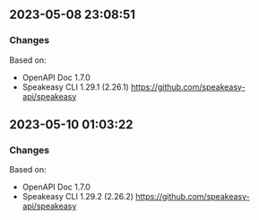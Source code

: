 

## 2023-05-08 23:08:51
### Changes
Based on:
- OpenAPI Doc 1.7.0 
- Speakeasy CLI 1.29.1 (2.26.1) https://github.com/speakeasy-api/speakeasy

## 2023-05-10 01:03:22
### Changes
Based on:
- OpenAPI Doc 1.7.0 
- Speakeasy CLI 1.29.2 (2.26.2) https://github.com/speakeasy-api/speakeasy